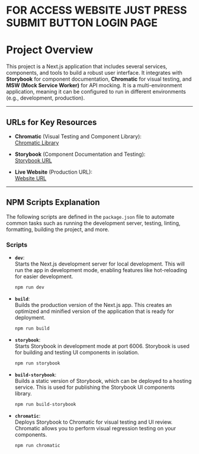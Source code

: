 # FOR ACCESS WEBSITE JUST PRESS SUBMIT BUTTON LOGIN PAGE

# Project Overview

This project is a Next.js application that includes several services, components, and tools to build a robust user interface. It integrates with **Storybook** for component documentation, **Chromatic** for visual testing, and **MSW (Mock Service Worker)** for API mocking. It is a multi-environment application, meaning it can be configured to run in different environments (e.g., development, production).

---

## URLs for Key Resources

- **Chromatic** (Visual Testing and Component Library):  
  [Chromatic Library](https://www.chromatic.com/library?appId=674ded1f0b3e873edbebd891&branch=main)

- **Storybook** (Component Documentation and Testing):  
  [Storybook URL](https://hyper-hire-web-storybook.vercel.app/)

- **Live Website** (Production URL):  
  [Website URL](https://hyper-hire-web-kappa.vercel.app/)

---

## NPM Scripts Explanation

The following scripts are defined in the `package.json` file to automate common tasks such as running the development server, testing, linting, formatting, building the project, and more.

### **Scripts**

- **`dev`**:  
  Starts the Next.js development server for local development. This will run the app in development mode, enabling features like hot-reloading for easier development.

  ```bash
  npm run dev

  ```

- **`build`**:  
  Builds the production version of the Next.js app. This creates an optimized and minified version of the application that is ready for deployment.
  ```bash
  npm run build

  ```
- **`storybook`**:  
  Starts Storybook in development mode at port 6006. Storybook is used for building and testing UI components in isolation.

  ```bash
  npm run storybook

  ```

- **`build-storybook`**:  
  Builds a static version of Storybook, which can be deployed to a hosting service. This is used for publishing the Storybook UI components library.

  ```bash
  npm run build-storybook

  ```

- **`chromatic`**:  
  Deploys Storybook to Chromatic for visual testing and UI review. Chromatic allows you to perform visual regression testing on your components.
  ```bash
  npm run chromatic
  ```